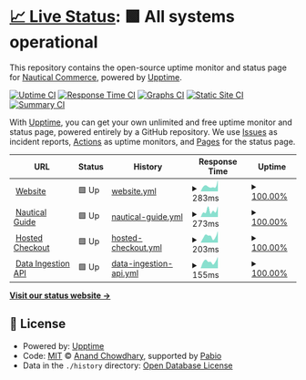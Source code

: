 # [📈 Live Status](https://nautical-commerce.github.io/statuspage): <!--live status--> **🟩 All systems operational**

This repository contains the open-source uptime monitor and status page for [Nautical Commerce](https://nauticalcommerce.com), powered by [Upptime](https://github.com/upptime/upptime).

[![Uptime CI](https://github.com/nautical-commerce/statuspage/workflows/Uptime%20CI/badge.svg)](https://github.com/nautical-commerce/statuspage/actions?query=workflow%3A%22Uptime+CI%22)
[![Response Time CI](https://github.com/nautical-commerce/statuspage/workflows/Response%20Time%20CI/badge.svg)](https://github.com/nautical-commerce/statuspage/actions?query=workflow%3A%22Response+Time+CI%22)
[![Graphs CI](https://github.com/nautical-commerce/statuspage/workflows/Graphs%20CI/badge.svg)](https://github.com/nautical-commerce/statuspage/actions?query=workflow%3A%22Graphs+CI%22)
[![Static Site CI](https://github.com/nautical-commerce/statuspage/workflows/Static%20Site%20CI/badge.svg)](https://github.com/nautical-commerce/statuspage/actions?query=workflow%3A%22Static+Site+CI%22)
[![Summary CI](https://github.com/nautical-commerce/statuspage/workflows/Summary%20CI/badge.svg)](https://github.com/nautical-commerce/statuspage/actions?query=workflow%3A%22Summary+CI%22)

With [Upptime](https://upptime.js.org), you can get your own unlimited and free uptime monitor and status page, powered entirely by a GitHub repository. We use [Issues](https://github.com/nautical-commerce/statuspage/issues) as incident reports, [Actions](https://github.com/nautical-commerce/statuspage/actions) as uptime monitors, and [Pages](https://nautical-commerce.github.io/statuspage) for the status page.

<!--start: status pages-->
<!-- This summary is generated by Upptime (https://github.com/upptime/upptime) -->
<!-- Do not edit this manually, your changes will be overwritten -->
<!-- prettier-ignore -->
| URL | Status | History | Response Time | Uptime |
| --- | ------ | ------- | ------------- | ------ |
| <img alt="" src="https://icons.duckduckgo.com/ip3/www.nauticalcommerce.com.ico" height="13"> [Website](https://www.nauticalcommerce.com) | 🟩 Up | [website.yml](https://github.com/Nautical-Commerce/statuspage/commits/HEAD/history/website.yml) | <details><summary><img alt="Response time graph" src="./graphs/website/response-time-week.png" height="20"> 283ms</summary><br><a href="https://status.nauticalcommerce.com/history/website"><img alt="Response time 287" src="https://img.shields.io/endpoint?url=https%3A%2F%2Fraw.githubusercontent.com%2FNautical-Commerce%2Fstatuspage%2FHEAD%2Fapi%2Fwebsite%2Fresponse-time.json"></a><br><a href="https://status.nauticalcommerce.com/history/website"><img alt="24-hour response time 266" src="https://img.shields.io/endpoint?url=https%3A%2F%2Fraw.githubusercontent.com%2FNautical-Commerce%2Fstatuspage%2FHEAD%2Fapi%2Fwebsite%2Fresponse-time-day.json"></a><br><a href="https://status.nauticalcommerce.com/history/website"><img alt="7-day response time 283" src="https://img.shields.io/endpoint?url=https%3A%2F%2Fraw.githubusercontent.com%2FNautical-Commerce%2Fstatuspage%2FHEAD%2Fapi%2Fwebsite%2Fresponse-time-week.json"></a><br><a href="https://status.nauticalcommerce.com/history/website"><img alt="30-day response time 287" src="https://img.shields.io/endpoint?url=https%3A%2F%2Fraw.githubusercontent.com%2FNautical-Commerce%2Fstatuspage%2FHEAD%2Fapi%2Fwebsite%2Fresponse-time-month.json"></a><br><a href="https://status.nauticalcommerce.com/history/website"><img alt="1-year response time 287" src="https://img.shields.io/endpoint?url=https%3A%2F%2Fraw.githubusercontent.com%2FNautical-Commerce%2Fstatuspage%2FHEAD%2Fapi%2Fwebsite%2Fresponse-time-year.json"></a></details> | <details><summary><a href="https://status.nauticalcommerce.com/history/website">100.00%</a></summary><a href="https://status.nauticalcommerce.com/history/website"><img alt="All-time uptime 100.00%" src="https://img.shields.io/endpoint?url=https%3A%2F%2Fraw.githubusercontent.com%2FNautical-Commerce%2Fstatuspage%2FHEAD%2Fapi%2Fwebsite%2Fuptime.json"></a><br><a href="https://status.nauticalcommerce.com/history/website"><img alt="24-hour uptime 100.00%" src="https://img.shields.io/endpoint?url=https%3A%2F%2Fraw.githubusercontent.com%2FNautical-Commerce%2Fstatuspage%2FHEAD%2Fapi%2Fwebsite%2Fuptime-day.json"></a><br><a href="https://status.nauticalcommerce.com/history/website"><img alt="7-day uptime 100.00%" src="https://img.shields.io/endpoint?url=https%3A%2F%2Fraw.githubusercontent.com%2FNautical-Commerce%2Fstatuspage%2FHEAD%2Fapi%2Fwebsite%2Fuptime-week.json"></a><br><a href="https://status.nauticalcommerce.com/history/website"><img alt="30-day uptime 100.00%" src="https://img.shields.io/endpoint?url=https%3A%2F%2Fraw.githubusercontent.com%2FNautical-Commerce%2Fstatuspage%2FHEAD%2Fapi%2Fwebsite%2Fuptime-month.json"></a><br><a href="https://status.nauticalcommerce.com/history/website"><img alt="1-year uptime 100.00%" src="https://img.shields.io/endpoint?url=https%3A%2F%2Fraw.githubusercontent.com%2FNautical-Commerce%2Fstatuspage%2FHEAD%2Fapi%2Fwebsite%2Fuptime-year.json"></a></details>
| <img alt="" src="https://icons.duckduckgo.com/ip3/guide.nauticalcommerce.com.ico" height="13"> [Nautical Guide](https://guide.nauticalcommerce.com) | 🟩 Up | [nautical-guide.yml](https://github.com/Nautical-Commerce/statuspage/commits/HEAD/history/nautical-guide.yml) | <details><summary><img alt="Response time graph" src="./graphs/nautical-guide/response-time-week.png" height="20"> 273ms</summary><br><a href="https://status.nauticalcommerce.com/history/nautical-guide"><img alt="Response time 237" src="https://img.shields.io/endpoint?url=https%3A%2F%2Fraw.githubusercontent.com%2FNautical-Commerce%2Fstatuspage%2FHEAD%2Fapi%2Fnautical-guide%2Fresponse-time.json"></a><br><a href="https://status.nauticalcommerce.com/history/nautical-guide"><img alt="24-hour response time 244" src="https://img.shields.io/endpoint?url=https%3A%2F%2Fraw.githubusercontent.com%2FNautical-Commerce%2Fstatuspage%2FHEAD%2Fapi%2Fnautical-guide%2Fresponse-time-day.json"></a><br><a href="https://status.nauticalcommerce.com/history/nautical-guide"><img alt="7-day response time 273" src="https://img.shields.io/endpoint?url=https%3A%2F%2Fraw.githubusercontent.com%2FNautical-Commerce%2Fstatuspage%2FHEAD%2Fapi%2Fnautical-guide%2Fresponse-time-week.json"></a><br><a href="https://status.nauticalcommerce.com/history/nautical-guide"><img alt="30-day response time 237" src="https://img.shields.io/endpoint?url=https%3A%2F%2Fraw.githubusercontent.com%2FNautical-Commerce%2Fstatuspage%2FHEAD%2Fapi%2Fnautical-guide%2Fresponse-time-month.json"></a><br><a href="https://status.nauticalcommerce.com/history/nautical-guide"><img alt="1-year response time 237" src="https://img.shields.io/endpoint?url=https%3A%2F%2Fraw.githubusercontent.com%2FNautical-Commerce%2Fstatuspage%2FHEAD%2Fapi%2Fnautical-guide%2Fresponse-time-year.json"></a></details> | <details><summary><a href="https://status.nauticalcommerce.com/history/nautical-guide">100.00%</a></summary><a href="https://status.nauticalcommerce.com/history/nautical-guide"><img alt="All-time uptime 100.00%" src="https://img.shields.io/endpoint?url=https%3A%2F%2Fraw.githubusercontent.com%2FNautical-Commerce%2Fstatuspage%2FHEAD%2Fapi%2Fnautical-guide%2Fuptime.json"></a><br><a href="https://status.nauticalcommerce.com/history/nautical-guide"><img alt="24-hour uptime 100.00%" src="https://img.shields.io/endpoint?url=https%3A%2F%2Fraw.githubusercontent.com%2FNautical-Commerce%2Fstatuspage%2FHEAD%2Fapi%2Fnautical-guide%2Fuptime-day.json"></a><br><a href="https://status.nauticalcommerce.com/history/nautical-guide"><img alt="7-day uptime 100.00%" src="https://img.shields.io/endpoint?url=https%3A%2F%2Fraw.githubusercontent.com%2FNautical-Commerce%2Fstatuspage%2FHEAD%2Fapi%2Fnautical-guide%2Fuptime-week.json"></a><br><a href="https://status.nauticalcommerce.com/history/nautical-guide"><img alt="30-day uptime 100.00%" src="https://img.shields.io/endpoint?url=https%3A%2F%2Fraw.githubusercontent.com%2FNautical-Commerce%2Fstatuspage%2FHEAD%2Fapi%2Fnautical-guide%2Fuptime-month.json"></a><br><a href="https://status.nauticalcommerce.com/history/nautical-guide"><img alt="1-year uptime 100.00%" src="https://img.shields.io/endpoint?url=https%3A%2F%2Fraw.githubusercontent.com%2FNautical-Commerce%2Fstatuspage%2FHEAD%2Fapi%2Fnautical-guide%2Fuptime-year.json"></a></details>
| <img alt="" src="https://icons.duckduckgo.com/ip3/checkout.nauticalcommerce.com.ico" height="13"> [Hosted Checkout](https://checkout.nauticalcommerce.com/version) | 🟩 Up | [hosted-checkout.yml](https://github.com/Nautical-Commerce/statuspage/commits/HEAD/history/hosted-checkout.yml) | <details><summary><img alt="Response time graph" src="./graphs/hosted-checkout/response-time-week.png" height="20"> 203ms</summary><br><a href="https://status.nauticalcommerce.com/history/hosted-checkout"><img alt="Response time 187" src="https://img.shields.io/endpoint?url=https%3A%2F%2Fraw.githubusercontent.com%2FNautical-Commerce%2Fstatuspage%2FHEAD%2Fapi%2Fhosted-checkout%2Fresponse-time.json"></a><br><a href="https://status.nauticalcommerce.com/history/hosted-checkout"><img alt="24-hour response time 183" src="https://img.shields.io/endpoint?url=https%3A%2F%2Fraw.githubusercontent.com%2FNautical-Commerce%2Fstatuspage%2FHEAD%2Fapi%2Fhosted-checkout%2Fresponse-time-day.json"></a><br><a href="https://status.nauticalcommerce.com/history/hosted-checkout"><img alt="7-day response time 203" src="https://img.shields.io/endpoint?url=https%3A%2F%2Fraw.githubusercontent.com%2FNautical-Commerce%2Fstatuspage%2FHEAD%2Fapi%2Fhosted-checkout%2Fresponse-time-week.json"></a><br><a href="https://status.nauticalcommerce.com/history/hosted-checkout"><img alt="30-day response time 187" src="https://img.shields.io/endpoint?url=https%3A%2F%2Fraw.githubusercontent.com%2FNautical-Commerce%2Fstatuspage%2FHEAD%2Fapi%2Fhosted-checkout%2Fresponse-time-month.json"></a><br><a href="https://status.nauticalcommerce.com/history/hosted-checkout"><img alt="1-year response time 187" src="https://img.shields.io/endpoint?url=https%3A%2F%2Fraw.githubusercontent.com%2FNautical-Commerce%2Fstatuspage%2FHEAD%2Fapi%2Fhosted-checkout%2Fresponse-time-year.json"></a></details> | <details><summary><a href="https://status.nauticalcommerce.com/history/hosted-checkout">100.00%</a></summary><a href="https://status.nauticalcommerce.com/history/hosted-checkout"><img alt="All-time uptime 100.00%" src="https://img.shields.io/endpoint?url=https%3A%2F%2Fraw.githubusercontent.com%2FNautical-Commerce%2Fstatuspage%2FHEAD%2Fapi%2Fhosted-checkout%2Fuptime.json"></a><br><a href="https://status.nauticalcommerce.com/history/hosted-checkout"><img alt="24-hour uptime 100.00%" src="https://img.shields.io/endpoint?url=https%3A%2F%2Fraw.githubusercontent.com%2FNautical-Commerce%2Fstatuspage%2FHEAD%2Fapi%2Fhosted-checkout%2Fuptime-day.json"></a><br><a href="https://status.nauticalcommerce.com/history/hosted-checkout"><img alt="7-day uptime 100.00%" src="https://img.shields.io/endpoint?url=https%3A%2F%2Fraw.githubusercontent.com%2FNautical-Commerce%2Fstatuspage%2FHEAD%2Fapi%2Fhosted-checkout%2Fuptime-week.json"></a><br><a href="https://status.nauticalcommerce.com/history/hosted-checkout"><img alt="30-day uptime 100.00%" src="https://img.shields.io/endpoint?url=https%3A%2F%2Fraw.githubusercontent.com%2FNautical-Commerce%2Fstatuspage%2FHEAD%2Fapi%2Fhosted-checkout%2Fuptime-month.json"></a><br><a href="https://status.nauticalcommerce.com/history/hosted-checkout"><img alt="1-year uptime 100.00%" src="https://img.shields.io/endpoint?url=https%3A%2F%2Fraw.githubusercontent.com%2FNautical-Commerce%2Fstatuspage%2FHEAD%2Fapi%2Fhosted-checkout%2Fuptime-year.json"></a></details>
| <img alt="" src="https://icons.duckduckgo.com/ip3/ingestion-api.nauticalcommerce.com.ico" height="13"> [Data Ingestion API](https://ingestion-api.nauticalcommerce.com/) | 🟩 Up | [data-ingestion-api.yml](https://github.com/Nautical-Commerce/statuspage/commits/HEAD/history/data-ingestion-api.yml) | <details><summary><img alt="Response time graph" src="./graphs/data-ingestion-api/response-time-week.png" height="20"> 155ms</summary><br><a href="https://status.nauticalcommerce.com/history/data-ingestion-api"><img alt="Response time 158" src="https://img.shields.io/endpoint?url=https%3A%2F%2Fraw.githubusercontent.com%2FNautical-Commerce%2Fstatuspage%2FHEAD%2Fapi%2Fdata-ingestion-api%2Fresponse-time.json"></a><br><a href="https://status.nauticalcommerce.com/history/data-ingestion-api"><img alt="24-hour response time 157" src="https://img.shields.io/endpoint?url=https%3A%2F%2Fraw.githubusercontent.com%2FNautical-Commerce%2Fstatuspage%2FHEAD%2Fapi%2Fdata-ingestion-api%2Fresponse-time-day.json"></a><br><a href="https://status.nauticalcommerce.com/history/data-ingestion-api"><img alt="7-day response time 155" src="https://img.shields.io/endpoint?url=https%3A%2F%2Fraw.githubusercontent.com%2FNautical-Commerce%2Fstatuspage%2FHEAD%2Fapi%2Fdata-ingestion-api%2Fresponse-time-week.json"></a><br><a href="https://status.nauticalcommerce.com/history/data-ingestion-api"><img alt="30-day response time 158" src="https://img.shields.io/endpoint?url=https%3A%2F%2Fraw.githubusercontent.com%2FNautical-Commerce%2Fstatuspage%2FHEAD%2Fapi%2Fdata-ingestion-api%2Fresponse-time-month.json"></a><br><a href="https://status.nauticalcommerce.com/history/data-ingestion-api"><img alt="1-year response time 158" src="https://img.shields.io/endpoint?url=https%3A%2F%2Fraw.githubusercontent.com%2FNautical-Commerce%2Fstatuspage%2FHEAD%2Fapi%2Fdata-ingestion-api%2Fresponse-time-year.json"></a></details> | <details><summary><a href="https://status.nauticalcommerce.com/history/data-ingestion-api">100.00%</a></summary><a href="https://status.nauticalcommerce.com/history/data-ingestion-api"><img alt="All-time uptime 100.00%" src="https://img.shields.io/endpoint?url=https%3A%2F%2Fraw.githubusercontent.com%2FNautical-Commerce%2Fstatuspage%2FHEAD%2Fapi%2Fdata-ingestion-api%2Fuptime.json"></a><br><a href="https://status.nauticalcommerce.com/history/data-ingestion-api"><img alt="24-hour uptime 100.00%" src="https://img.shields.io/endpoint?url=https%3A%2F%2Fraw.githubusercontent.com%2FNautical-Commerce%2Fstatuspage%2FHEAD%2Fapi%2Fdata-ingestion-api%2Fuptime-day.json"></a><br><a href="https://status.nauticalcommerce.com/history/data-ingestion-api"><img alt="7-day uptime 100.00%" src="https://img.shields.io/endpoint?url=https%3A%2F%2Fraw.githubusercontent.com%2FNautical-Commerce%2Fstatuspage%2FHEAD%2Fapi%2Fdata-ingestion-api%2Fuptime-week.json"></a><br><a href="https://status.nauticalcommerce.com/history/data-ingestion-api"><img alt="30-day uptime 100.00%" src="https://img.shields.io/endpoint?url=https%3A%2F%2Fraw.githubusercontent.com%2FNautical-Commerce%2Fstatuspage%2FHEAD%2Fapi%2Fdata-ingestion-api%2Fuptime-month.json"></a><br><a href="https://status.nauticalcommerce.com/history/data-ingestion-api"><img alt="1-year uptime 100.00%" src="https://img.shields.io/endpoint?url=https%3A%2F%2Fraw.githubusercontent.com%2FNautical-Commerce%2Fstatuspage%2FHEAD%2Fapi%2Fdata-ingestion-api%2Fuptime-year.json"></a></details>

<!--end: status pages-->

[**Visit our status website →**](https://nautical-commerce.github.io/statuspage)

## 📄 License

- Powered by: [Upptime](https://github.com/upptime/upptime)
- Code: [MIT](./LICENSE) © [Anand Chowdhary](https://anandchowdhary.com), supported by [Pabio](https://pabio.com)
- Data in the `./history` directory: [Open Database License](https://opendatacommons.org/licenses/odbl/1-0/)
